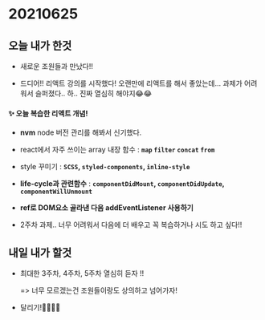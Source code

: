 # 20210625

## 오늘 내가 한것

- 새로운 조원들과 만났다!!

- 드디어!! 리액트 강의를 시작했다! 오랜만에 리액트를 해서 좋았는데... 과제가 어려워서 슬퍼졌다.. 하.. 진짜 열심히 해야지😂😂

#### ✨ 오늘 복습한 리액트 개념!

- **nvm** node 버전 관리를 해봐서 신기했다. 

- react에서 자주 쓰이는 array 내장 함수 : **`map` `filter` `concat` `from`**

- style 꾸미기 : **`SCSS`, `styled-components`, `inline-style`**

- **life-cycle과 관련함수** : **`componentDidMount`, `componentDidUpdate`, `componentWillUnmount`**

- **ref로 DOM요소 골라낸 다음 addEventListener 사용하기**

- 2주차 과제.. 너무 어려워서 다음에 더 배우고 꼭 복습하거나 시도 하고 싶다!!

## 내일 내가 할것

- 최대한 3주차, 4주차, 5주차 열심히 듣자 !! 

  => 너무 모르겠는건 조원들이랑도 상의하고 넘어가자!
  
- 달리기!🏃‍♂️🏃‍♀️
